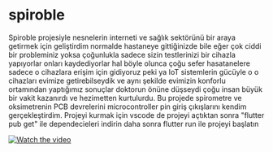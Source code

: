 # spiroble

Spiroble projesiyle nesnelerin interneti ve sağlık sektörünü bir araya getirmek için geliştirdim normalde hastaneye gittiğinizde bile eğer çok ciddi bir probleminiz yoksa çoğunlukla sadece sizin testlerinizi bir cihazla yapıyorlar onları kaydediyorlar hal böyle olunca çoğu sefer hasatanelere sadece o cihazlara erişim için gidiyoruz peki ya IoT sistemlerin gücüyle o o cihazları evimize getirebilseydik ve aynı şekilde evimizin konforlu ortamından yaptığımız sonuçlar doktorun önüne düşseydi çoğu insan büyük bir vakit kazanırdı ve hezimetten kurtulurdu. Bu projede spirometre ve oksimetrenin PCB devrelerini microcontroller pin giriş çıkışlarını kendim gerçekleştirdim. Projeyi kurmak için vscode de projeyi açtıktan sonra "flutter pub get" ile dependecieleri indirin daha sonra flutter run ile projeyi başlatın

[![Watch the video](https://img.youtube.com/vi/dQw4w9WgXcQ/maxresdefault.jpg)](https://www.youtube.com/watch?v=mUWQy1um4Xo)
